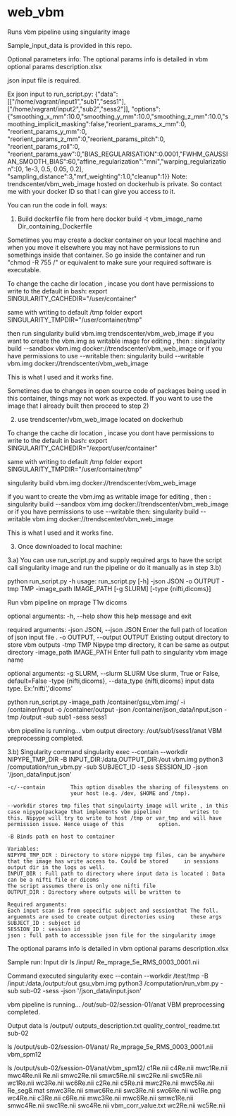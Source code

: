 # web_vbm
Runs vbm pipeline using singularity image 

Sample_input_data is provided in this repo. 

Optional parameters info:
The optional params info is detailed in vbm optional params description.xlsx

json input file is required. 

Ex json input to run_script.py: 
{"data":[["/home/vagrant/input1","sub1","sess1"],["/home/vagrant/input2","sub2","sess2"]], "options":{"smoothing_x_mm":10.0,"smoothing_y_mm":10.0,"smoothing_z_mm":10.0,"smoothing_implicit_masking":false,"reorient_params_x_mm":0, "reorient_params_y_mm":0, "reorient_params_z_mm":0,"reorient_params_pitch":0, "reorient_params_roll":0, "reorient_params_yaw":0,"BIAS_REGULARISATION":0.0001,"FWHM_GAUSSIAN_SMOOTH_BIAS":60,"affine_regularization":"mni","warping_regularization":[0, 1e-3, 0.5, 0.05, 0.2], "sampling_distance":3,"mrf_weighting":1.0,"cleanup":1}}
Note: 
trendscenter/vbm_web_image hosted on dockerhub is private. So contact me with your docker ID so that I can give you access to it. 

You can run the code in foll. ways:
1) Build dockerfile file from here 
docker build -t vbm_image_name Dir_containing_Dockerfile


Sometimes you may create a docker container on your local machine and when you move it elsewhere you may not have permissions to run somethings inside that container. So go inside the container and run "chmod -R 755 /" or equivalent to make sure your required software is executable.

To change the cache dir location , incase you dont have permissions to write to the default
in bash:
export SINGULARITY_CACHEDIR="/user/container"

same with writing to default /tmp folder
export SINGULARITY_TMPDIR="/user/container/tmp"

then run singularity build vbm.img trendscenter/vbm_web_image
if you want to create the vbm.img as writable image for editing , then :
singularity build --sandbox vbm.img docker://trendscenter/vbm_web_image
or if you have permissions to use --writable then:
singularity build --writable vbm.img docker://trendscenter/vbm_web_image

This is what I used and it works fine.

Sometimes due to changes in open source code of packages being used in this container, things may not work as expected. 
If you want to use the image that I already built then proceed to step 2) 

2) use trendscenter/vbm_web_image located on dockerhub

To change the cache dir location , incase you dont have permissions to write to the default 
in bash:
export SINGULARITY_CACHEDIR="/export/user/container"

same with writing to default /tmp folder
export SINGULARITY_TMPDIR="/user/container/tmp"

singularity build vbm.img docker://trendscenter/vbm_web_image

if you want to create the vbm.img as writable image for editing , then :
singularity build --sandbox vbm.img docker://trendscenter/vbm_web_image
or if you have permissions to use --writable then:
singularity build --writable vbm.img docker://trendscenter/vbm_web_image

This is what I used and it works fine.

3) Once downloaded to local machine:

3.a) You can use run_script.py and supply required args to have the script call singularity image and run the pipeline or do it manually as in step 3.b)

 python run_script.py -h
usage: run_script.py [-h] -json JSON -o OUTPUT -tmp TMP -image_path IMAGE_PATH
                     [-g SLURM] [-type {nifti,dicoms}]

Run vbm pipeline on mprage T1w dicoms

optional arguments:
  -h, --help            show this help message and exit

required arguments:
  -json JSON, --json JSON
                        Enter the full path of location of json input file . 
  -o OUTPUT, --output OUTPUT
                        Existing output directory to store vbm outputs
  -tmp TMP              Nipype tmp directory, it can be same as output
                        directory
  -image_path IMAGE_PATH
                        Enter full path to singularity vbm image name

optional arguments:
  -g SLURM, --slurm SLURM
                        Use slurm, True or False, default=False
  -type {nifti,dicoms}, --data_type {nifti,dicoms}
                        input data type. Ex:'nifti','dicoms'


python run_script.py -image_path /container/gsu_vbm.img/ -i /container/input -o /container/output -json /container/json_data/input.json -tmp /output -sub sub1 -sess sess1

vbm pipeline is running...
vbm output directory: /out/sub1/sess1/anat
VBM preprocessing completed.

3.b) Singularity command
singularity exec --contain --workdir NIPYPE_TMP_DIR -B INPUT_DIR:/data,OUTPUT_DIR:/out vbm.img python3 /computation/run_vbm.py -sub SUBJECT_ID -sess SESSION_ID -json '/json_data/input.json'

    -c/--contain        This option disables the sharing of filesystems on
                        your host (e.g. /dev, $HOME and /tmp).
                        
    --workdir stores tmp files that singulairty image will write , in this case nipype(package that implements vbm pipeline)         writes to this. Nipype will try to write to host /tmp or var_tmp and will have permission issue. Hence usage of this           option.
    
    -B Binds path on host to container
    
    Variables:
    NIPYPE_TMP_DIR : Directory to store nipype tmp files, can be anywhere that the image has write access to. Could be stored     in sessions output dir in the logs as well.
    INPUT_DIR : Full path to directory where input data is located : Data can be a nifti file or dicoms
    The script assumes there is only one nifti file
    OUTPUT_DIR : Directory where outputs will be written to
    
    Required arguments:
    Each input scan is from sepecific subject and sessionthat The foll. arguemnts are used to create output directories using     these args
    SUBJECT_ID : subject id 
    SESSION_ID : session id
    json : full path to accessible json file for the singularity image
    
The optional params info is detailed in vbm optional params description.xlsx
    
    
    
Sample run:
Input dir
ls /input/
Re_mprage_5e_RMS_0003_0001.nii

Command executed
singularity exec --contain --workdir /test/tmp -B /input:/data,/output:/out gsu_vbm.img python3 /computation/run_vbm.py -sub sub-02 -sess -json '/json_data/input.json'

vbm pipeline is running...
/out/sub-02/session-01/anat
VBM preprocessing completed.

Output data
ls /output/
outputs_description.txt  quality_control_readme.txt  sub-02

ls /output/sub-02/session-01/anat/
Re_mprage_5e_RMS_0003_0001.nii	vbm_spm12

ls /output/sub-02/session-01/anat/vbm_spm12/
c1Re.nii  c4Re.nii  mwc1Re.nii	mwc4Re.nii  Re.nii	 smwc2Re.nii  smwc5Re.nii  swc2Re.nii  swc5Re.nii	   wc1Re.nii  wc3Re.nii  wc6Re.nii
c2Re.nii  c5Re.nii  mwc2Re.nii	mwc5Re.nii  Re_seg8.mat  smwc3Re.nii  smwc6Re.nii  swc3Re.nii  swc6Re.nii	   wc1Re.png  wc4Re.nii
c3Re.nii  c6Re.nii  mwc3Re.nii	mwc6Re.nii  smwc1Re.nii  smwc4Re.nii  swc1Re.nii   swc4Re.nii  vbm_corr_value.txt  wc2Re.nii  wc5Re.nii
